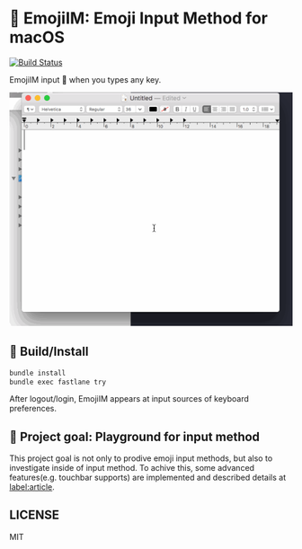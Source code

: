 # :sushi: EmojiIM: Emoji Input Method for macOS

[![Build Status](https://www.bitrise.io/app/0741e1b8cd1b5086/status.svg?token=79CGJwB83qmYoe5XcqqJbw)](https://www.bitrise.io/app/0741e1b8cd1b5086)

EmojiIM input :sushi: when you types any key.

![](/docs/sushi.gif)

## :wrench: Build/Install

```
bundle install
bundle exec fastlane try
```

After logout/login, EmojiIM appears at input sources of keyboard preferences.

## :circus_tent: Project goal: Playground for input method
This project goal is not only to prodive emoji input methods, but also to investigate inside of input method. To achive this, some advanced features(e.g. touchbar supports) are implemented and described details at [label:article](https://github.com/mzp/EmojiIM/pulls?utf8=✓&q=label%3Aarticle%20).

## LICENSE
MIT

